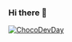 ### Hi there 👋
[![ChocoDevDay](https://rahmet.object.pscloud.io/static/upload/images/segments2/1600682593_902.png)](https://github.com/chocofamilyme)
<!--
**Timenty/Timenty** is a ✨ _special_ ✨ repository because its `README.md` (this file) appears on your GitHub profile.

Here are some ideas to get you started:

- 🔭 I’m currently working on ...
- 🌱 I’m currently learning ...
- 👯 I’m looking to collaborate on ...
- 🤔 I’m looking for help with ...
- 💬 Ask me about ...
- 📫 How to reach me: ...
- 😄 Pronouns: ...
- ⚡ Fun fact: ...
-->
